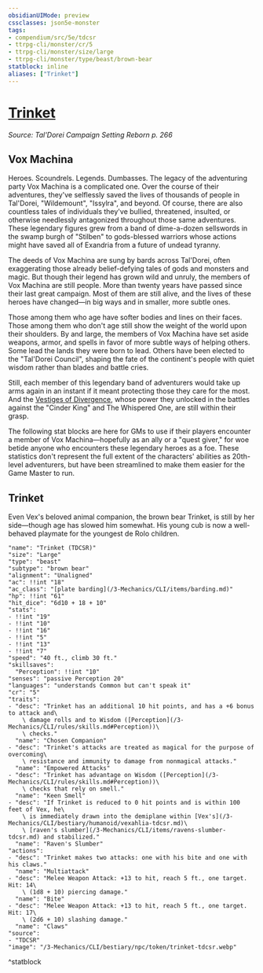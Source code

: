 ```yaml
---
obsidianUIMode: preview
cssclasses: json5e-monster
tags:
- compendium/src/5e/tdcsr
- ttrpg-cli/monster/cr/5
- ttrpg-cli/monster/size/large
- ttrpg-cli/monster/type/beast/brown-bear
statblock: inline
aliases: ["Trinket"]
---
```

# [Trinket](3-Mechanics\CLI\bestiary\npc/trinket-tdcsr.md)
*Source: Tal'Dorei Campaign Setting Reborn p. 266*  

## Vox Machina

Heroes. Scoundrels. Legends. Dumbasses. The legacy of the adventuring party Vox Machina is a complicated one. Over the course of their adventures, they've selflessly saved the lives of thousands of people in Tal'Dorei, "Wildemount", "Issylra", and beyond. Of course, there are also countless tales of individuals they've bullied, threatened, insulted, or otherwise needlessly antagonized throughout those same adventures. These legendary figures grew from a band of dime-a-dozen sellswords in the swamp burgh of "Stilben" to gods-blessed warriors whose actions might have saved all of Exandria from a future of undead tyranny.

The deeds of Vox Machina are sung by bards across Tal'Dorei, often exaggerating those already belief-defying tales of gods and monsters and magic. But though their legend has grown wild and unruly, the members of Vox Machina are still people. More than twenty years have passed since their last great campaign. Most of them are still alive, and the lives of these heroes have changed—in big ways and in smaller, more subtle ones.

Those among them who age have softer bodies and lines on their faces. Those among them who don't age still show the weight of the world upon their shoulders. By and large, the members of Vox Machina have set aside weapons, armor, and spells in favor of more subtle ways of helping others. Some lead the lands they were born to lead. Others have been elected to the "Tal'Dorei Council", shaping the fate of the continent's people with quiet wisdom rather than blades and battle cries.

Still, each member of this legendary band of adventurers would take up arms again in an instant if it meant protecting those they care for the most. And the [Vestiges of Divergence](/3-Mechanics/CLI/tables/vestiges-of-divergence-by-advancement-tdcsr.md), whose power they unlocked in the battles against the "Cinder King" and The Whispered One, are still within their grasp.

The following stat blocks are here for GMs to use if their players encounter a member of Vox Machina—hopefully as an ally or a "quest giver," for woe betide anyone who encounters these legendary heroes as a foe. These statistics don't represent the full extent of the characters' abilities as 20th-level adventurers, but have been streamlined to make them easier for the Game Master to run.

## Trinket

Even Vex's beloved animal companion, the brown bear Trinket, is still by her side—though age has slowed him somewhat. His young cub is now a well-behaved playmate for the youngest de Rolo children.

```statblock
"name": "Trinket (TDCSR)"
"size": "Large"
"type": "beast"
"subtype": "brown bear"
"alignment": "Unaligned"
"ac": !!int "18"
"ac_class": "[plate barding](/3-Mechanics/CLI/items/barding.md)"
"hp": !!int "61"
"hit_dice": "6d10 + 18 + 10"
"stats":
- !!int "19"
- !!int "10"
- !!int "16"
- !!int "5"
- !!int "13"
- !!int "7"
"speed": "40 ft., climb 30 ft."
"skillsaves":
  "Perception": !!int "10"
"senses": "passive Perception 20"
"languages": "understands Common but can't speak it"
"cr": "5"
"traits":
- "desc": "Trinket has an additional 10 hit points, and has a +6 bonus to attack and\
    \ damage rolls and to Wisdom ([Perception](/3-Mechanics/CLI/rules/skills.md#Perception))\
    \ checks."
  "name": "Chosen Companion"
- "desc": "Trinket's attacks are treated as magical for the purpose of overcoming\
    \ resistance and immunity to damage from nonmagical attacks."
  "name": "Empowered Attacks"
- "desc": "Trinket has advantage on Wisdom ([Perception](/3-Mechanics/CLI/rules/skills.md#Perception))\
    \ checks that rely on smell."
  "name": "Keen Smell"
- "desc": "If Trinket is reduced to 0 hit points and is within 100 feet of Vex, he\
    \ is immediately drawn into the demiplane within [Vex's](/3-Mechanics/CLI/bestiary/humanoid/vexahlia-tdcsr.md)\
    \ [raven's slumber](/3-Mechanics/CLI/items/ravens-slumber-tdcsr.md) and stabilized."
  "name": "Raven's Slumber"
"actions":
- "desc": "Trinket makes two attacks: one with his bite and one with his claws."
  "name": "Multiattack"
- "desc": "Melee Weapon Attack: +13 to hit, reach 5 ft., one target. Hit: 14\
    \ (1d8 + 10) piercing damage."
  "name": "Bite"
- "desc": "Melee Weapon Attack: +13 to hit, reach 5 ft., one target. Hit: 17\
    \ (2d6 + 10) slashing damage."
  "name": "Claws"
"source":
- "TDCSR"
"image": "/3-Mechanics/CLI/bestiary/npc/token/trinket-tdcsr.webp"
```
^statblock
